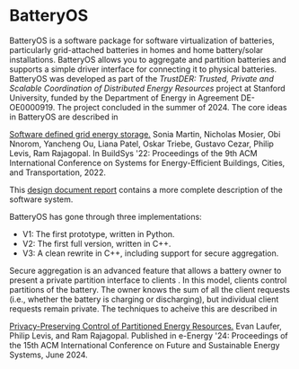 # BatteryOS

BatteryOS is a software package for software virtualization of batteries, particularly 
grid-attached batteries in homes and home battery/solar installations. BatteryOS allows
you to aggregate and partition batteries and supports a simple driver interface for connecting
it to physical batteries. BatteryOS was developed as part of the *TrustDER: Trusted, Private and 
Scalable Coordination of Distributed Energy Resources* project at Stanford University, funded 
by the Department of Energy in Agreement DE-OE0000919. The project concluded in the summer 
of 2024. The core ideas in BatteryOS are described in

  [Software defined grid energy storage.](https://dl.acm.org/doi/10.1145/3563357.3564082) Sonia Martin, Nicholas Mosier, Obi Nnorom, Yancheng Ou, Liana Patel, Oskar Triebe, Gustavo Cezar, Philip Levis, Ram Rajagopal. In BuildSys '22: Proceedings of the 9th ACM International Conference on Systems for Energy-Efficient Buildings, Cities, and Transportation, 2022.

This [design document report](https://github.com/Stanford-New-Energy-Systems/BatteryOS/blob/main/BatteryOS-V3/doc/Task%202.2%20BAL%20Document.pdf) contains a more complete description of the software system.

BatteryOS has gone through three implementations:
  - V1: The first prototype, written in Python.
  - V2: The first full version, written in C++.
  - V3: A clean rewrite in C++, including support for secure aggregation.

Secure aggregation is an advanced feature that allows a battery owner to present
a private partition interface to clients . In this model, clients control partitions of
the battery. The owner knows the sum of all the client requests (i.e., whether the battery
is charging or discharging), but individual client requests remain private. The techniques
to acheive this are described in

   [Privacy-Preserving Control of Partitioned Energy Resources.](https://dl.acm.org/doi/10.1145/3632775.3661988) Evan Laufer, Philip Levis, and Ram Rajagopal. Published in e-Energy '24: Proceedings of the 15th ACM International Conference on Future and Sustainable Energy Systems, June 2024.
